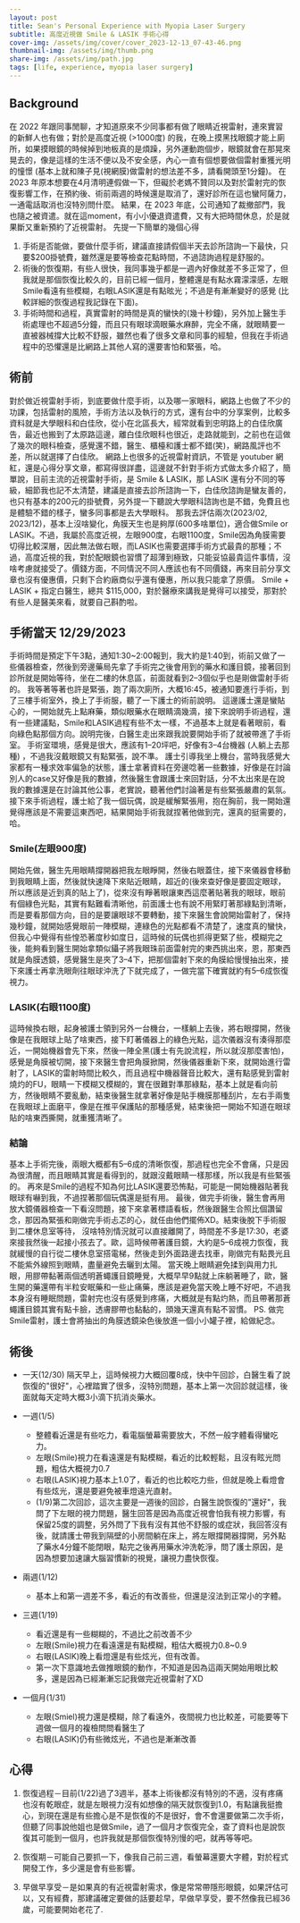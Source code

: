 ```yaml
---
layout: post
title: Sean's Personal Experience with Myopia Laser Surgery
subtitle: 高度近視做 Smile & LASIK 手術心得
cover-img: /assets/img/cover/cover_2023-12-13_07-43-46.png
thumbnail-img: /assets/img/thumb.png
share-img: /assets/img/path.jpg
tags: [life, experience, myopia laser surgery]
---
```


## Background

在 2022 年跟同事閒聊，才知道原來不少同事都有做了眼睛近視雷射，連來實習的新鮮人也有做；對於是高度近視 (>1000度) 的我，在晚上摸黑找眼鏡才能上廁所，如果摸眼鏡的時候掉到地板真的是煩躁，另外運動跑個步，眼鏡就會在那晃來晃去的，像是這樣的生活不便以及不安全感，內心一直有個想要做個雷射重獲光明的憧憬 (基本上就和陳子見(視網膜)做雷射的想法差不多，請看開頭至1分鐘)。
在 2023 年原本想要在4月清明連假做一下，但礙於老媽不贊同以及對於雷射完的恢復影響工作，在預約後、術前兩週的時候還是取消了，還好診所在這也蠻阿薩力，一通電話取消也沒特別問什麼。
結果，在 2023 年底，公司通知了裁撤部門，我也隨之被資遣。就在這moment，有小小優退資遣費，又有大把時間休息，於是就果斷又重新預約了近視雷射。
先提一下簡單的幾個心得

1. 手術是否能做，要做什麼手術，建議直接請假個半天去診所諮詢一下最快，只要$200掛號費，雖然還是要等檢查花點時間，不過諮詢過程是舒服的。
2. 術後的恢復期，有些人很快，我同事幾乎都是一週內好像就差不多正常了，但我就是那個恢復比較久的，目前已經一個月，整體還是有點水霧濛濛感，左眼Smile看遠有些模糊，右眼LASIK還是有點昡光；不過是有漸漸變好的感覺 (比較詳細的恢復過程我記錄在下面)。
3. 手術時間和過程，真實雷射的時間是真的蠻快的(幾十秒鐘)，另外加上醫生手術處理也不超過5分鐘，而且只有眼球滴眼藥水麻醉，完全不痛，就眼睛要一直被器械撐大比較不舒服，雖然也看了很多文章和同事的經驗，但我在手術過程中的恐懼還是比網路上其他人寫的還要害怕和緊張，哈。

## 術前

對於做近視雷射手術，到底要做什麼手術，以及哪一家眼科，網路上也做了不少的功課，包括雷射的風險，手術方法以及執行的方式，還有台中的分享案例，比較多資料就是大學眼科和白佳欣，從小在北區長大，經常就看到忠明路上的白佳欣廣告，最近也搬到了太原路這邊，離白佳欣眼科也很近，走路就能到，之前也在這做了幾次的眼科檢查，感覺還不錯，醫生、櫃檯和護士都不錯(笑)，網路風評也不差，所以就選擇了白佳欣。
網路上也很多的近視雷射資訊，不管是 youtuber 網紅，還是心得分享文章，都寫得很詳盡，這邊就不針對手術方式做太多介紹了，簡單說，目前主流的近視雷射手術，是 Smile & LASIK，那 LASIK 還有分不同的等級，細節我也記不太清楚，建議是直接去診所諮詢一下，白佳欣諮詢是蠻友善的，也只有基本的200元的掛號費，另外提一下聽說大學眼科諮詢也是不錯，免費且也是體驗不錯的樣子，蠻多同事都是去大學眼科。
那我去評估兩次(2023/02, 2023/12)，基本上沒啥變化，角膜天生也是夠厚(600多啥單位)，適合做Smile or LASIK。不過，我屬於高度近視，左眼900度，右眼1100度，Smile因為角膜需要切得比較深層，因此無法做右眼，而LASIK也需要選擇手術方式最貴的那種；不過，高度近視的我，對於配眼鏡也習慣了超薄到極致，只能妥協最貴這件事情，沒啥考慮就接受了。價錢方面，不同情況不同人應該也有不同價錢，再來目前分享文章也沒有優惠價，只剩下合約廠商似乎還有優惠，所以我只能拿了原價。
Smile + LASIK + 指定白醫生，總共 $115,000，對於醫療來講我是覺得可以接受，那對於有些人是醫美來看，就要自己斟酌啦。

## 手術當天 12/29/2023

手術時間是預定下午3點，通知1:30~2:00報到，我大約是1:40到，術前又做了一些儀器檢查，然後到旁邊藥局先拿了手術完之後會用到的藥水和護目鏡，接著回到診所就是開始等待，坐在二樓的休息區，前面就看到2–3個似乎也是剛做雷射手術的。
我等著等著也許是緊張，跑了兩次廁所，大概16:45，被通知要進行手術，到了三樓手術室外，換上了手術服，聽了一下護士的術前說明。
這邊護士還是蠻貼心的，一開始就先上點麻藥，類似眼藥水在眼睛滴幾滴，接下來說明手術過程，還有一些建議點，Smile和LASIK過程有些不太一樣，不過基本上就是看著眼前，看向綠色點那個方向。說明完後，白醫生走出來跟我說要開始手術了就被帶進了手術室。
手術室環境，感覺是很大，應該有1–20坪吧，好像有3–4台機器 (人躺上去那種) ，不過我沒戴眼鏡又有點緊張，說不準。
護士引導我坐上機台，當時我感覺大家都有一種求效率偏急的狀態，護士拿著資料在旁邊唸著一些數據，好像是在討論別人的case又好像是我的數據，然後醫生會跟護士來回對話，分不太出來是在說我的數據還是在討論其他公事，老實說，聽著他們討論著是有些緊張嚴肅的氣氛。
接下來手術過程，護士給了我一個玩偶，說是緩解緊張用，抱在胸前，我一開始還覺得應該是不需要這東西吧，結果開始手術我就捏著他做到完，還真的挺需要的，哈。

### Smile(左眼900度)

開始先做，醫生先用眼睛撐開器把我左眼睜開，然後右眼蓋住，接下來儀器會移動到我眼睛上面，然後就快速降下來貼近眼睛，超近的(後來查好像是要固定眼球，所以應該是近到真的貼上了)，從來沒有睜著眼讓東西這麼著貼著我的眼球，眼前有個綠色光點，其實有點難看清晰他，前面護士也有說不用緊盯著那綠點到清晰，而是要看那個方向，目的是要讓眼球不要轉動，接下來醫生會說開始雷射了，保持幾秒鐘，就開始感覺眼前一陣模糊，連綠色的光點都看不清楚了，速度真的蠻快，但我心中覺得有些惶恐著度秒如度日，這時候的玩偶也抓得更緊了些，模糊完之後，能夠看到醫生開始拿類似鑷子將我眼珠前面雷射完的東西挑出來，恩，那東西就是角膜透鏡，感覺醫生是夾了3–4下，把那個雷射下來的角膜給慢慢抽出來，接下來護士再拿洗眼劑往眼球沖洗了下就完成了，一做完當下確實就約有5–6成恢復視力。

### LASIK(右眼1100度)

這時候換右眼，起身被護士領到另外一台機台，一樣躺上去後，將右眼撐開，然後像是在我眼球上貼了啥東西，接下盯著儀器上的綠色光點，這次儀器沒有湊得那麼近，一開始機器會先下來，然後一陣全黑(護士有先說流程，所以就沒那麼害怕)，感覺是角膜被切開，接下來醫生會把角膜掀開，然後儀器重新下來，就開始進行雷射了，LASIK的雷射時間比較久，而且過程中機器聲音比較大，還有點感覺到雷射燒灼的FU，眼睛一下模糊又模糊的，實在很難對準那綠點，基本上就是看向前方，然後眼睛不要亂動，結束後醫生就拿著好像是貼手機膜那種刮片，左右手兩隻在我眼球上面磨平，像是在推平保護貼的那種感覺，結束後把一開始不知道在眼球貼的啥東西撕開，就重獲清晰了。

### 結論

基本上手術完後，兩眼大概都有5–6成的清晰恢復，那過程也完全不會痛，只是因為很清醒，而且眼睛其實是看得到的，就跟沒戴眼睛一樣那樣，所以我是有些緊張的。
再來是Smile的過程不知為何比LASIK還要恐怖點，可能是一開始機器貼著我眼球有嚇到我，不過捏著那個玩偶還是挺有用。
最後，做完手術後，醫生會再用放大鏡儀器檢查一下看沒問題，接下來拿著標語看板，然後跟醫生合照比個讚留念，那因為緊張和剛做完手術忐忑的心，就任由他們擺佈XD。結束後脫下手術服到二樓休息室等待，
沒啥特別情況就可以直接離開了，時間差不多是17:30，老婆來接我然後一起接小孩去了。歐，這時候帶著護目鏡，大約是5–6成視力恢復，我就緩慢的自行從二樓休息室搭電梯，然後走到外面路邊去找車，剛做完有點畏光且不能紫外線照到眼睛，盡量避免去曬到太陽。
當天晚上眼睛避免揉到與用力扎眼，用膠帶黏著兩個透明蒼蠅護目鏡睡覺，大概早早9點就上床躺著睡了，歐，醫生開的藥還帶有半粒安眠藥和一些止痛藥，應該是避免當天晚上睡不好吧，不過我本身沒有睡眠問題，雷射完也沒有感覺到疼痛，大概就是有點灼熱，而且帶著那蒼蠅護目鏡其實有點卡臉，透膚膠帶也黏黏的，頭幾天還真有點不習慣。
PS. 做完Smile雷射，護士會將抽出的角膜透鏡染色後放進一個小小罐子裡，給做紀念。

## 術後

- 一天(12/30)
隔天早上，這時候視力大概回覆8成，快中午回診，白醫生看了說恢復的"很好"，心裡踏實了很多，沒特別問題，基本上第一次回診就這樣，後面就每天定時大概3小滴下抗消炎藥水。

- 一週(1/5)
  - 整體看近還是有些吃力，看電腦螢幕需要放大，不然一般字體看得蠻吃力。
  - 左眼(Smile)視力在看遠還是有點模糊，看近的比較輕鬆，且沒有眩光問題，粗估大概視力0.7
  - 右眼(LASIK)視力基本上1.0了，看近的也比較吃力些，但就是晚上看燈會有些炫光，還是要避免被車燈遠光直射。
  - (1/9)第二次回診，這次主要是一週後的回診，白醫生說恢復的"還好"，我問了下左眼的視力問題，醫生回答是因為高度近視會怕我有視力影響，有保留25度的調整，另外問了下我有沒有其他不舒服的或症狀，我回答沒有後，就請護士帶我到隔壁的小房間躺在床上，將左眼撐開器撐開，另外點了藥水4分鐘不能閉眼，點完之後再用藥水沖洗乾淨，問了護士原因，是因為想要加速讓大腦習慣新的視覺，讓視力盡快恢復。

- 兩週(1/12)
  - 基本上和第一週差不多，看近的有改善些，但還是沒法到正常小的字體。

- 三週(1/19)
  - 看近還是有一些糊糊的，不過比之前改善不少
  - 左眼(Smile)視力在看遠還是有點模糊，粗估大概視力0.8~0.9
  - 右眼(LASIK)晚上看燈還是有些炫光，但有改善。
  - 第一次下意識地去做推眼鏡的動作，不知道是因為這兩天開始用眼比較多，還是因為已經漸漸忘記我做完近視雷射了XD

- 一個月(1/31)
  - 左眼(Smiel)視力還是模糊，除了看遠外，夜間視力也比較差，可能要等下週做一個月的複檢問問看醫生了
  - 右眼(LASIK)仍有些微炫光，不過也是漸漸改善

## 心得

1. 恢復過程－目前(1/22)過了3週半，基本上術後都沒有特別的不適，沒有疼痛也沒有乾眼症，就是左眼視力沒有如想像的隔天就恢復到1.0，有點讓我挺擔心，到現在還是有些擔心是不是恢復的不是很好，會不會還要做第二次手術，但聽了同事說他姐也是做Smile，過了一個月才恢復完全，查了資料也是說恢復其可能到一個月，也許我就是那個恢復特別慢的吧，就再等等吧。

2. 恢復期－可能自己要抓一下，像我自己前三週，看螢幕還要大字體，對於程式開發工作，多少還是會有些影響。

3. 早做早享受－是如果真的有近視雷射需求，像是常常帶隱形眼鏡，如果評估可以，又有經費，那建議確定要做的話要趁早，早做早享受，要不然像我已經36歲，可能要開始老花了.
